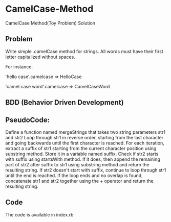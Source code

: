 # CamelCase-Method

CamelCase Method(Toy Problem) Solution

## Problem

Write simple .camelCase method for strings. All words must have their first letter capitalized without spaces.

For instance:

'hello case'.camelcase => HelloCase

'camel case word'.camelcase => CamelCaseWord

## BDD (Behavior Driven Development)

## PseudoCode:

Define a function named mergeStrings that takes two string parameters str1 and str2
Loop through str1 in reverse order, starting from the last character and going backwards until the first character is reached.
For each iteration, extract a suffix of str1 starting from the current character position using substring method. Store it in a variable named suffix.
Check if str2 starts with suffix using startsWith method. If it does, then append the remaining part of str2 after suffix to str1 using substring method and return the resulting string.
If str2 doesn't start with suffix, continue to loop through str1 until the end is reached.
If the loop ends and no overlap is found, concatenate str1 and str2 together using the + operator and return the resulting string.

## Code

The code is available in index.rb
